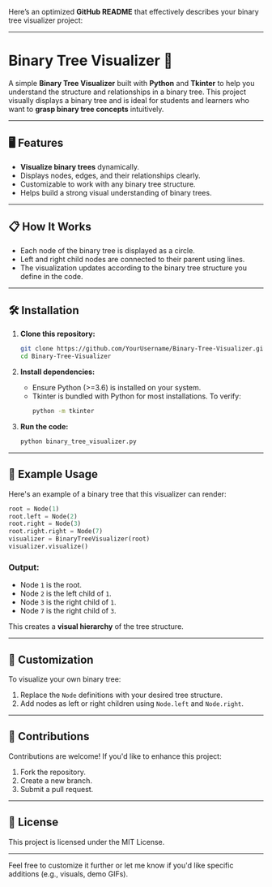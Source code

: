 Here’s an optimized **GitHub README** that effectively describes your binary tree visualizer project:

---

# Binary Tree Visualizer 🌳

A simple **Binary Tree Visualizer** built with **Python** and **Tkinter** to help you understand the structure and relationships in a binary tree. This project visually displays a binary tree and is ideal for students and learners who want to **grasp binary tree concepts** intuitively.

---

## 🖥️ Features
- **Visualize binary trees** dynamically.
- Displays nodes, edges, and their relationships clearly.
- Customizable to work with any binary tree structure.
- Helps build a strong visual understanding of binary trees.

---

## 📋 How It Works
- Each node of the binary tree is displayed as a circle.
- Left and right child nodes are connected to their parent using lines.
- The visualization updates according to the binary tree structure you define in the code.

---

## 🛠️ Installation

1. **Clone this repository:**
   ```bash
   git clone https://github.com/YourUsername/Binary-Tree-Visualizer.git
   cd Binary-Tree-Visualizer
   ```

2. **Install dependencies:**
   - Ensure Python (>=3.6) is installed on your system.
   - Tkinter is bundled with Python for most installations. To verify:
     ```bash
     python -m tkinter
     ```

3. **Run the code:**
   ```bash
   python binary_tree_visualizer.py
   ```

---

## 🚀 Example Usage

Here's an example of a binary tree that this visualizer can render:

```python
root = Node(1)
root.left = Node(2)
root.right = Node(3)
root.right.right = Node(7)
visualizer = BinaryTreeVisualizer(root)
visualizer.visualize()
```

### Output:
- Node `1` is the root.
- Node `2` is the left child of `1`.
- Node `3` is the right child of `1`.
- Node `7` is the right child of `3`.

This creates a **visual hierarchy** of the tree structure.

---

## 🔧 Customization

To visualize your own binary tree:
1. Replace the `Node` definitions with your desired tree structure.
2. Add nodes as left or right children using `Node.left` and `Node.right`.

---



## 🤝 Contributions
Contributions are welcome! If you'd like to enhance this project:
1. Fork the repository.
2. Create a new branch.
3. Submit a pull request.

---

## 📝 License
This project is licensed under the MIT License.

---

Feel free to customize it further or let me know if you'd like specific additions (e.g., visuals, demo GIFs).
